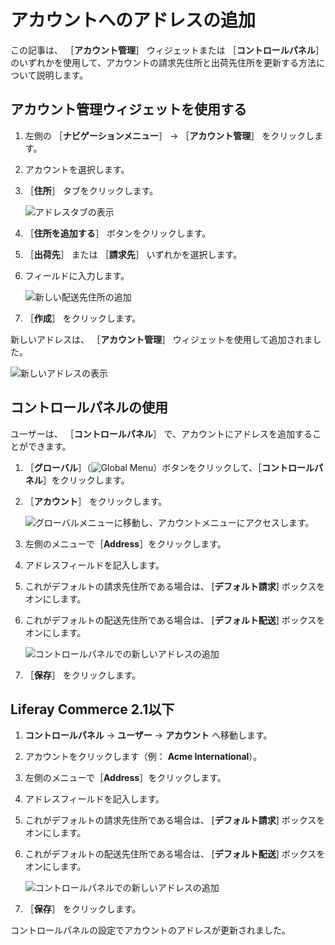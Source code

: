 # アカウントへのアドレスの追加

この記事は、 ［**アカウント管理**］ ウィジェットまたは ［**コントロールパネル**］ のいずれかを使用して、アカウントの請求先住所と出荷先住所を更新する方法について説明します。

<a name="using-the-account-management-widget" />

## アカウント管理ウィジェットを使用する

1. 左側の ［**ナビゲーションメニュー**］ → ［**アカウント管理**］ をクリックします。
1. アカウントを選択します。
1. ［**住所**］ タブをクリックします。

    ![アドレスタブの表示](./adding-addresses-to-an-account/images/01.png)

1. ［**住所を追加する**］ ボタンをクリックします。
1. ［**出荷先**］ または ［**請求先**］ いずれかを選択します。
1. フィールドに入力します。

    ![新しい配送先住所の追加](./adding-addresses-to-an-account/images/02.png)

1. ［**作成**］ をクリックします。

新しいアドレスは、 ［**アカウント管理**］ ウィジェットを使用して追加されました。

![新しいアドレスの表示](./adding-addresses-to-an-account/images/03.png)

<a name="using-the-control-panel" />

## コントロールパネルの使用

ユーザーは、 ［**コントロールパネル**］ で、アカウントにアドレスを追加することができます。

1. ［**グローバル**］（![Global Menu](../../images/icon-applications-menu.png)）ボタンをクリックして、［**コントロールパネル**］をクリックします。
1. ［**アカウント**］ をクリックします。

    ![グローバルメニューに移動し、アカウントメニューにアクセスします。](./adding-addresses-to-an-account/images/05.png)

1. 左側のメニューで［**Address**］をクリックします。
1. アドレスフィールドを記入します。
1. これがデフォルトの請求先住所である場合は、 [**デフォルト請求**] ボックスをオンにします。
1. これがデフォルトの配送先住所である場合は、 [**デフォルト配送**] ボックスをオンにします。

   ![コントロールパネルでの新しいアドレスの追加](./adding-addresses-to-an-account/images/04.png)

1. ［**保存**］ をクリックします。

<a name="liferay-commerce-21-and-below" />

## Liferay Commerce 2.1以下

1. **コントロールパネル** → **ユーザー** → **アカウント** へ移動します。
1. アカウントをクリックします（例： **Acme International**）。
1. 左側のメニューで［**Address**］をクリックします。
1. アドレスフィールドを記入します。
1. これがデフォルトの請求先住所である場合は、 [**デフォルト請求**] ボックスをオンにします。
1. これがデフォルトの配送先住所である場合は、 [**デフォルト配送**] ボックスをオンにします。

   ![コントロールパネルでの新しいアドレスの追加](./adding-addresses-to-an-account/images/04.png)

1. ［**保存**］ をクリックします。

コントロールパネルの設定でアカウントのアドレスが更新されました。
